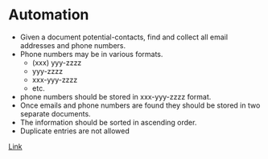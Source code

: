 # Automation

* Given a document potential-contacts, find and collect all email addresses and phone numbers.
* Phone numbers may be in various formats.
    * (xxx) yyy-zzzz
    * yyy-zzzz
    * xxx-yyy-zzzz
    * etc.
* phone numbers should be stored in xxx-yyy-zzzz format.
* Once emails and phone numbers are found they should be stored in two separate documents.
* The information should be sorted in ascending order.
* Duplicate entries are not allowed

[Link](https://github.com/fadiHB/automation)
